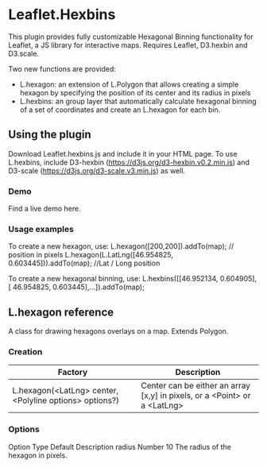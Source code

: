 # Leaflet.Hexbins

This plugin provides fully customizable Hexagonal Binning functionality for Leaflet, a JS library for interactive maps.
Requires Leaflet, D3.hexbin and D3.scale.

Two new functions are provided:
* L.hexagon: an extension of L.Polygon that allows creating a simple hexagon by specifying the position of its center and its radius in pixels
* L.hexbins: an group layer that automatically calculate hexagonal binning of a set of coordinates and create an L.hexagon for each bin.

## Using the plugin
Download Leaflet.hexbins.js and include it in your HTML page.
To use L.hexbins, include D3-hexbin (https://d3js.org/d3-hexbin.v0.2.min.js) and D3-scale (https://d3js.org/d3-scale.v3.min.js) as well.

### Demo
Find a live demo here.

### Usage examples

To create a new hexagon, use:
L.hexagon([200,200]).addTo(map); // position in pixels
L.hexagon(L.LatLng([46.954825, 0.603445])).addTo(map); //Lat / Long position

To create a new hexagonal binning, use:
L.hexbins([[46.952134, 0.604905],[ 46.954825, 0.603445],…]).addTo(map); 

## L.hexagon reference
A class for drawing hexagons overlays on a map. Extends Polygon.

### Creation
Factory | Description
------------ | -------------
L.hexagon(\<LatLng> center, \<Polyline options> options?)  | Center can be either  an array [x,y] in pixels, or a \<Point> or a \<LatLng>

### Options
Option	Type	Default	Description
radius	Number	10	The radius of the hexagon in pixels.
 



